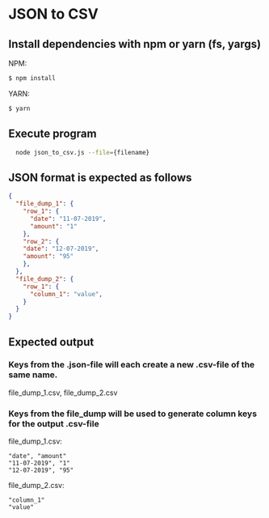 # JSON to CSV

## Install dependencies with npm or yarn (fs, yargs)
NPM:
```Bash
$ npm install
```
YARN:
```Bash
$ yarn
```

## Execute program
```Bash
  node json_to_csv.js --file={filename}
```

## JSON format is expected as follows
```JSON
{
  "file_dump_1": {
    "row_1": {
      "date": "11-07-2019",
      "amount": "1"
    },
    "row_2": {
    "date": "12-07-2019",
    "amount": "95"
    },
  },
  "file_dump_2": { 
    "row_1": {
      "column_1": "value",
    }
  }
}
```
## Expected output
### Keys from the .json-file will each create a new .csv-file of the same name.
file_dump_1.csv, file_dump_2.csv

### Keys from the file_dump will be used to generate column keys for the output .csv-file
file_dump_1.csv:
```
"date", "amount"
"11-07-2019", "1"
"12-07-2019", "95"
```
file_dump_2.csv:
```
"column_1"
"value"
```
